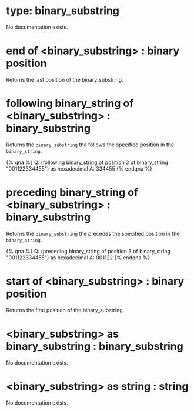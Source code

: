 # type: binary_substring

No documentation exists.

# end of &lt;binary_substring&gt; : binary position

Returns the last position of the binary_substring.

# following binary_string of &lt;binary_substring&gt; : binary_substring

Returns the `binary_substring` the follows the specified position in the `binary_string`.

{% qna %}
Q: (following binary_string of position 3 of binary_string "001122334455") as hexadecimal
A: 334455
{% endqna %}

# preceding binary_string of &lt;binary_substring&gt; : binary_substring

Returns the `binary_substring` the precedes the specified position in the `binary_string`.

{% qna %}
Q: (preceding binary_string of position 3 of binary_string "001122334455") as hexadecimal
A: 001122
{% endqna %}

# start of &lt;binary_substring&gt; : binary position

Returns the first position of the binary_substring.

# &lt;binary_substring&gt; as binary_substring : binary_substring

No documentation exists.

# &lt;binary_substring&gt; as string : string

No documentation exists.
